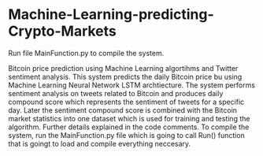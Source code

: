 # Machine-Learning-predicting-Crypto-Markets
Run file MainFunction.py to compile the system.

Bitcoin price prediction using Machine Learning algortihms and Twitter sentiment analysis.
This system predicts the daily Bitcoin price bu using Machine Learning Neural Network LSTM archtiecture.
The system performs sentiment analysis on tweets related to Bitcoin and produces daily compound score which represents
the sentiment of tweets for a specific day.
Later the sentiment compound score is combined with the Bitcoin market statistics into one dataset which is used for training and testing
the algorithm.
Further details explained in the code comments.
To compile the system, run the MainFunction.py file which is going to call Run() function that is goingt to load and compile everything neccesary.


